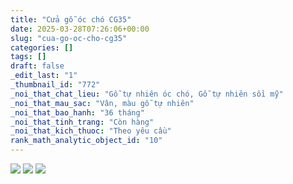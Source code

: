 ```yaml
---
title: "Cửa gỗ óc chó CG35"
date: 2025-03-28T07:26:06+00:00
slug: "cua-go-oc-cho-cg35"
categories: []
tags: []
draft: false
_edit_last: "1"
_thumbnail_id: "772"
_noi_that_chat_lieu: "Gỗ tự nhiên óc chó, Gỗ tự nhiên sồi mỹ"
_noi_that_mau_sac: "Vân, màu gỗ tự nhiên"
_noi_that_bao_hanh: "36 tháng"
_noi_that_tinh_trang: "Còn hàng"
_noi_that_kich_thuoc: "Theo yêu cầu"
rank_math_analytic_object_id: "10"
---
```

![](https://romax.vn/wp-content/uploads/2025/03/cua-go-oc-cho-cg35-1-1280x960.webp)
![](https://romax.vn/wp-content/uploads/2025/03/cua-go-oc-cho-cg35-2-1280x960.webp)
![](https://romax.vn/wp-content/uploads/2025/03/cua-go-oc-cho-cg35-3-1280x960.webp)